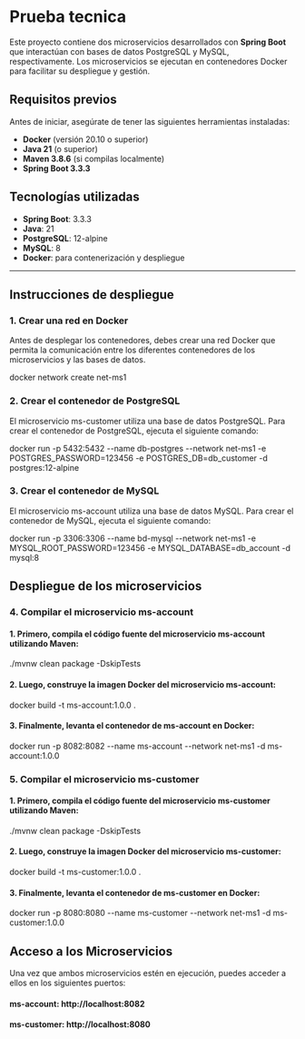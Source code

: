 # Prueba tecnica

Este proyecto contiene dos microservicios desarrollados con **Spring Boot** que interactúan con bases de datos PostgreSQL y MySQL, respectivamente. Los microservicios se ejecutan en contenedores Docker para facilitar su despliegue y gestión.

## Requisitos previos

Antes de iniciar, asegúrate de tener las siguientes herramientas instaladas:

- **Docker** (versión 20.10 o superior)
- **Java 21** (o superior)
- **Maven 3.8.6** (si compilas localmente)
- **Spring Boot 3.3.3**

## Tecnologías utilizadas

- **Spring Boot**: 3.3.3
- **Java**: 21
- **PostgreSQL**: 12-alpine
- **MySQL**: 8
- **Docker**: para contenerización y despliegue

---

## Instrucciones de despliegue

### 1. Crear una red en Docker

Antes de desplegar los contenedores, debes crear una red Docker que permita la comunicación entre los diferentes contenedores de los microservicios y las bases de datos.

docker network create net-ms1

### 2. Crear el contenedor de PostgreSQL

El microservicio ms-customer utiliza una base de datos PostgreSQL. Para crear el contenedor de PostgreSQL, ejecuta el siguiente comando:

docker run -p 5432:5432 --name db-postgres --network net-ms1 -e POSTGRES_PASSWORD=123456 -e POSTGRES_DB=db_customer -d postgres:12-alpine

### 3. Crear el contenedor de MySQL
El microservicio ms-account utiliza una base de datos MySQL. Para crear el contenedor de MySQL, ejecuta el siguiente comando:

docker run -p 3306:3306 --name bd-mysql --network net-ms1 -e MYSQL_ROOT_PASSWORD=123456 -e MYSQL_DATABASE=db_account -d mysql:8

## Despliegue de los microservicios

### 4. Compilar el microservicio ms-account

#### 1. Primero, compila el código fuente del microservicio ms-account utilizando Maven:
./mvnw clean package -DskipTests

#### 2. Luego, construye la imagen Docker del microservicio ms-account:
docker build -t ms-account:1.0.0 .

#### 3. Finalmente, levanta el contenedor de ms-account en Docker:
docker run -p 8082:8082 --name ms-account --network net-ms1 -d ms-account:1.0.0

### 5. Compilar el microservicio ms-customer

#### 1. Primero, compila el código fuente del microservicio ms-customer utilizando Maven:
./mvnw clean package -DskipTests

#### 2. Luego, construye la imagen Docker del microservicio ms-customer:
docker build -t ms-customer:1.0.0 .

#### 3. Finalmente, levanta el contenedor de ms-customer en Docker:
docker run -p 8080:8080 --name ms-customer --network net-ms1 -d ms-customer:1.0.0

## Acceso a los Microservicios
Una vez que ambos microservicios estén en ejecución, puedes acceder a ellos en los siguientes puertos:

#### ms-account: http://localhost:8082
#### ms-customer: http://localhost:8080
